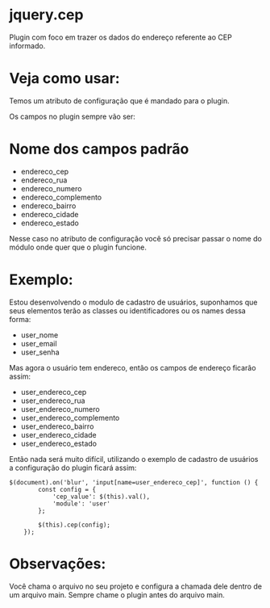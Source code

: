 # jquery.cep
Plugin com foco em trazer os dados do endereço referente ao CEP informado.

Veja como usar:
===============

Temos um atributo de configuração que é mandado para o plugin.

Os campos no plugin sempre vão ser:

Nome dos campos padrão
=========

- endereco_cep
- endereco_rua
- endereco_numero
- endereco_complemento
- endereco_bairro
- endereco_cidade
- endereco_estado

Nesse caso no atributo de configuração você só precisar passar o nome do módulo onde quer que o plugin funcione.

Exemplo:
=======

Estou desenvolvendo o modulo de cadastro de usuários, suponhamos que seus elementos terão as classes ou identificadores ou os names dessa forma:

- user_nome
- user_email
- user_senha

Mas agora o usuário tem endereco, então os campos de endereço ficarão assim:

- user_endereco_cep
- user_endereco_rua
- user_endereco_numero
- user_endereco_complemento
- user_endereco_bairro
- user_endereco_cidade
- user_endereco_estado

Então nada será muito difícil, utilizando o exemplo de cadastro de usuários a configuração do plugin ficará assim:

```jquery
$(document).on('blur', 'input[name=user_endereco_cep]', function () {
        const config = {
            'cep_value': $(this).val(),
            'module': 'user'
        };

        $(this).cep(config);
    });
```    
    
  Observações:
  ============
  
  Você chama o arquivo no seu projeto e configura a chamada dele dentro de um arquivo main.
  Sempre chame o plugin antes do arquivo main.  
  

